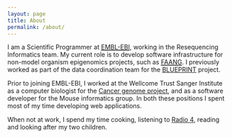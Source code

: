 ```yaml
---
layout: page
title: About
permalink: /about/
---
```


I am a Scientific Programmer at <a href="http://www.ebi.ac.uk"><abbr title="European Bioinformatics Institute,
part of the European Molecular Biology Laboratory">EMBL-EBI</abbr></a>, working in
the Resequencing Informatics team. My current role is to develop software
infrastructure for non-model organism epigenomics projects, such as <a
href="http://faang.org/"><abbr title="Functional annotation of animal
genomes">FAANG</abbr></a>. I previously worked as part of the data coordination team for the
[BLUEPRINT](http://www.blueprint-epigenome.eu/) project.

Prior to joining EMBL-EBI, I worked at the Wellcome Trust Sanger Institute as a computer biologist for the [Cancer genome project](https://www.sanger.ac.uk/research/projects/cancergenome/), and as a software developer for the Mouse informatics group. In both these positions I spent most of my time developing web applications.

When not at work, I spend my time cooking, listening to [Radio 4](http://www.bbc.co.uk/radio4), reading and looking after my two children.  

